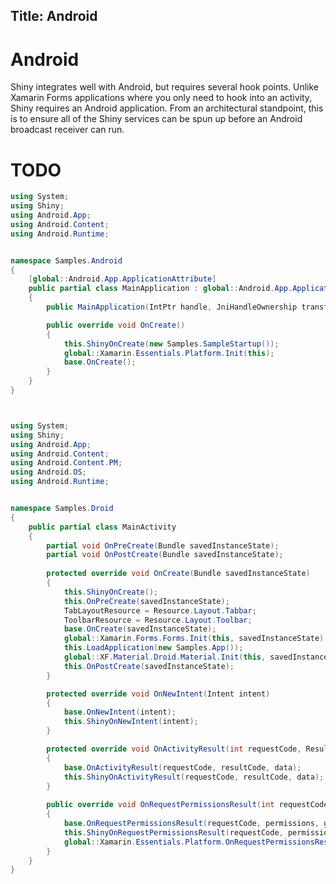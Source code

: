 Title: Android
---
# Android

Shiny integrates well with Android, but requires several hook points.  Unlike Xamarin Forms applications where you only need to hook into an activity, Shiny
requires an Android application.  From an architectural standpoint, this is to ensure all of the Shiny services can be spun up before an Android broadcast receiver 
can run. 


# TODO

```csharp
using System;
using Shiny;
using Android.App;
using Android.Content;
using Android.Runtime;


namespace Samples.Android
{
	[global::Android.App.ApplicationAttribute]
	public partial class MainApplication : global::Android.App.Application
	{
		public MainApplication(IntPtr handle, JniHandleOwnership transfer) : base(handle, transfer) {}

		public override void OnCreate()
		{
			this.ShinyOnCreate(new Samples.SampleStartup());
			global::Xamarin.Essentials.Platform.Init(this);
			base.OnCreate();
		}
	}
}



using System;
using Shiny;
using Android.App;
using Android.Content;
using Android.Content.PM;
using Android.OS;
using Android.Runtime;


namespace Samples.Droid
{
	public partial class MainActivity
	{
		partial void OnPreCreate(Bundle savedInstanceState);		
        partial void OnPostCreate(Bundle savedInstanceState);		
        
        protected override void OnCreate(Bundle savedInstanceState)
		{
			this.ShinyOnCreate();
			this.OnPreCreate(savedInstanceState);
			TabLayoutResource = Resource.Layout.Tabbar;
			ToolbarResource = Resource.Layout.Toolbar;
			base.OnCreate(savedInstanceState);
			global::Xamarin.Forms.Forms.Init(this, savedInstanceState);
			this.LoadApplication(new Samples.App());
			global::XF.Material.Droid.Material.Init(this, savedInstanceState);
			this.OnPostCreate(savedInstanceState);
		}

		protected override void OnNewIntent(Intent intent)
		{
			base.OnNewIntent(intent);
			this.ShinyOnNewIntent(intent);
		}

		protected override void OnActivityResult(int requestCode, Result resultCode, Intent data)
		{
			base.OnActivityResult(requestCode, resultCode, data);
			this.ShinyOnActivityResult(requestCode, resultCode, data);
		}
	
		public override void OnRequestPermissionsResult(int requestCode, string[] permissions, [GeneratedEnum] Permission[] grantResults)
		{
			base.OnRequestPermissionsResult(requestCode, permissions, grantResults);
			this.ShinyOnRequestPermissionsResult(requestCode, permissions, grantResults);
			global::Xamarin.Essentials.Platform.OnRequestPermissionsResult(requestCode, permissions, grantResults);
		}
	}
}

```